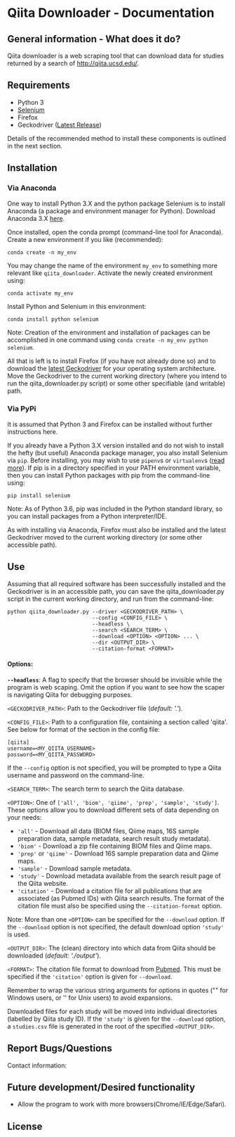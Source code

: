 # Qiita Downloader - Documentation

## General information - What does it do?

Qiita downloader is a web scraping tool that can download data for studies returned by a search of http://qiita.ucsd.edu/.

## Requirements

- Python 3
- [Selenium](https://pypi.org/project/selenium/)
- Firefox
- Geckodriver ([Latest Release](https://github.com/mozilla/geckodriver/releases))

Details of the recommended method to install these components is outlined in the next section.

## Installation

### Via Anaconda
One way to install Python 3.X and the python package Selenium is to install Anaconda (a package and environment manager for Python). Download Anaconda 3.X [here](https://www.anaconda.com/distribution/).

Once installed, open the conda prompt (command-line tool for Anaconda). Create a new environment if you like (recommended):

```conda create -n my_env```

You may change the name of the environment `my_env` to something more relevant like `qiita_downloader`. Activate the newly created environment using:

```conda activate my_env```

Install Python and Selenium in this environment:

```conda install python selenium```

Note: Creation of the environment and installation of packages can be accomplished in one command using `conda create -n my_env python selenium`.

All that is left is to install Firefox (if you have not already done so) and to download the [latest Geckodriver](https://github.com/mozilla/geckodriver/releases) for your operating system architecture. Move the Geckodriver to the current working directory (where you intend to run the qiita_downloader.py script) or some other specifiable (and writable) path.

### Via PyPi

It is assumed that Python 3 and Firefox can be installed without further instructions here.

If you already have a Python 3.X version installed and do not wish to install the hefty (but useful) Anaconda package manager, you also install Selenium via `pip`. Before installing, you may wish to use `pipenv`s or `virtualenv`s ([read more](https://docs.python-guide.org/dev/virtualenvs/)). If pip is in a directory specified in your PATH environment variable, then you can install Python packages with pip from the command-line using:

```pip install selenium```

Note: As of Python 3.6, pip was included in the Python standard library, so you can install packages from a Python interpreter/IDE.

As with installing via Anaconda, Firefox must also be installed and the latest Geckodriver moved to the current working directory (or some other accessible path).

## Use

Assuming that all required software has been successfully installed and the Geckodriver is in an accessible path, you can save the qiita_downloader.py script in the current working directory, and run from the command-line:

```
python qiita_downloader.py --driver <GECKODRIVER_PATH> \
						   --config <CONFIG_FILE> \
						   --headless \
						   --search <SEARCH_TERM> \
						   --download <OPTION> <OPTION> ... \
						   --dir <OUTPUT_DIR> \
						   --citation-format <FORMAT>
```

#### Options:
**`--headless`**: A flag to specify that the browser should be invisible while the program is web scaping. Omit the option if you want to see how the scaper is navigating Qiita for debugging purposes.

`<GECKODRIVER_PATH>`: Path to the Geckodriver file (*default: '.'*).

`<CONFIG_FILE>`: Path to a configuration file, containing a section called 'qiita'. See below for format of the section in the config file:

```
[qiita]
username=<MY_QIITA_USERNAME>
password=<MY_QIITA_PASSWORD>
```

If the `--config` option is not specified, you will be prompted to type a Qiita username and password on the command-line.

`<SEARCH_TERM>`: The search term to search the Qiita database.

`<OPTION>`: One of `['all', 'biom', 'qiime', 'prep', 'sample', 'study']`. These options allow you to download different sets of data depending on your needs:
- `'all'` - Download all data (BIOM files, Qiime maps, 16S sample preparation data, sample metadata, search result study metadata).
- `'biom'` - Download a zip file containing BIOM files and Qiime maps.
- `'prep'` or `'qiime'` - Download 16S sample preparation data and Qiime maps.
- `'sample'` - Download sample metadata.
- `'study'` - Download metadata available from the search result page of the Qiita website.
- `'citation'` - Download a citation file for all publications that are associated (as Pubmed IDs) with Qiita search results. The format of the citation file must also be specified using the `--citation-format` option.

Note: 
More than one `<OPTION>` can be specified for the `--download` option.
If the `--download` option is not specified, the default download option `'study'` is used.

`<OUTPUT_DIR>`: The (clean) directory into which data from Qiita should be downloaded (*default: './output'*).

`<FORMAT>`: The citation file format to download from [Pubmed](https://www.ncbi.nlm.nih.gov/pubmed). This must be specified if the `'citation'` option is given for `--download`.

Remember to wrap the various string arguments for options in quotes ("" for Windows users, or '' for Unix users) to avoid expansions.

Downloaded files for each study will be moved into individual directories (labelled by Qiita study ID). If the `'study'` is given for the `--download` option, a `studies.csv` file is generated in the root of the specified `<OUTPUT_DIR>`.

## Report Bugs/Questions

Contact information: 

## Future development/Desired functionality

- Allow the program to work with more browsers(Chrome/IE/Edge/Safari).

## License
